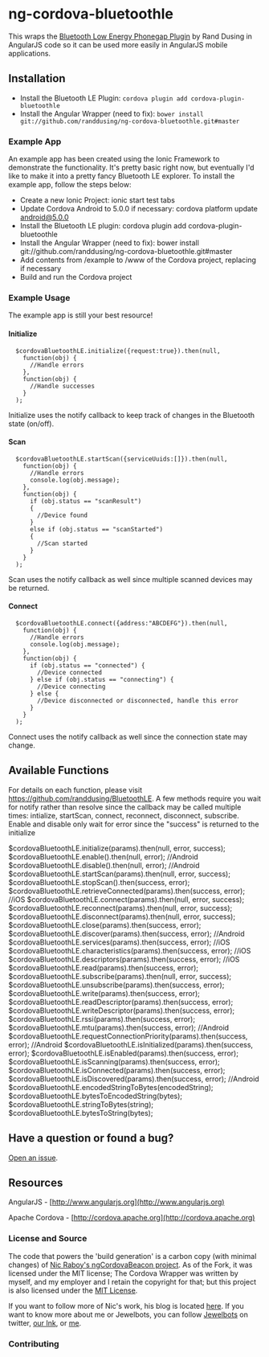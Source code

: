 # ng-cordova-bluetoothle

This wraps the [Bluetooth Low Energy Phonegap Plugin](https://github.com/randdusing/BluetoothLE) by Rand Dusing in AngularJS code so it can be used more easily in AngularJS mobile applications.



## Installation

* Install the Bluetooth LE Plugin: ``` cordova plugin add cordova-plugin-bluetoothle ```
* Install the Angular Wrapper (need to fix): ``` bower install git://github.com/randdusing/ng-cordova-bluetoothle.git#master ```



### Example App

An example app has been created using the Ionic Framework to demonstrate the functionality. It's pretty basic right now, but eventually I'd like to make it into a pretty fancy Bluetooth LE explorer. To install the example app, follow the steps below:

* Create a new Ionic Project: ionic start test tabs
* Update Cordova Android to 5.0.0 if necessary: cordova platform update android@5.0.0
* Install the Bluetooth LE plugin: cordova plugin add cordova-plugin-bluetoothle
* Install the Angular Wrapper (need to fix): bower install git://github.com/randdusing/ng-cordova-bluetoothle.git#master
* Add contents from /example to /www of the Cordova project, replacing if necessary
* Build and run the Cordova project



### Example Usage
The example app is still your best resource!

#### Initialize
```
  $cordovaBluetoothLE.initialize({request:true}).then(null,
    function(obj) {
      //Handle errors
    },
    function(obj) {
      //Handle successes
    }
  );
```

Initialize uses the notify callback to keep track of changes in the Bluetooth state (on/off).

#### Scan
```
  $cordovaBluetoothLE.startScan({serviceUuids:[]}).then(null,
    function(obj) {
      //Handle errors
      console.log(obj.message);
    },
    function(obj) {
      if (obj.status == "scanResult")
      {
        //Device found
      }
      else if (obj.status == "scanStarted")
      {
        //Scan started
      }
    }
  );
```

Scan uses the notify callback as well since multiple scanned devices may be returned.

#### Connect
```
  $cordovaBluetoothLE.connect({address:"ABCDEFG"}).then(null,
    function(obj) {
      //Handle errors
      console.log(obj.message);
    },
    function(obj) {
      if (obj.status == "connected") {
        //Device connected
      } else if (obj.status == "connecting") {
        //Device connecting
      } else {
        //Device disconnected or disconnected, handle this error
      }
    }
  );
```

Connect uses the notify callback as well since the connection state may change.



## Available Functions
For details on each function, please visit https://github.com/randdusing/BluetoothLE. A few methods require you wait for notify rather than resolve since the callback may be called multiple times: intialize, startScan, connect, reconnect, disconnect, subscribe. Enable and disable only wait for error since the "success" is returned to the initialize

$cordovaBluetoothLE.initialize(params).then(null, error, success);
$cordovaBluetoothLE.enable().then(null, error); //Android
$cordovaBluetoothLE.disable().then(null, error); //Android
$cordovaBluetoothLE.startScan(params).then(null, error, success);
$cordovaBluetoothLE.stopScan().then(success, error);
$cordovaBluetoothLE.retrieveConnected(params).then(success, error); //iOS
$cordovaBluetoothLE.connect(params).then(null, error, success);
$cordovaBluetoothLE.reconnect(params).then(null, error, success);
$cordovaBluetoothLE.disconnect(params).then(null, error, success);
$cordovaBluetoothLE.close(params).then(success, error);
$cordovaBluetoothLE.discover(params).then(success, error); //Android
$cordovaBluetoothLE.services(params).then(success, error); //iOS
$cordovaBluetoothLE.characteristics(params).then(success, error); //iOS
$cordovaBluetoothLE.descriptors(params).then(success, error); //iOS
$cordovaBluetoothLE.read(params).then(success, error);
$cordovaBluetoothLE.subscribe(params).then(null, error, success);
$cordovaBluetoothLE.unsubscribe(params).then(success, error);
$cordovaBluetoothLE.write(params).then(success, error);
$cordovaBluetoothLE.readDescriptor(params).then(success, error);
$cordovaBluetoothLE.writeDescriptor(params).then(success, error);
$cordovaBluetoothLE.rssi(params).then(success, error);
$cordovaBluetoothLE.mtu(params).then(success, error); //Android
$cordovaBluetoothLE.requestConnectionPriority(params).then(success, error); //Android
$cordovaBluetoothLE.isInitialized(params).then(success, error);
$cordovaBluetoothLE.isEnabled(params).then(success, error);
$cordovaBluetoothLE.isScanning(params).then(success, error);
$cordovaBluetoothLE.isConnected(params).then(success, error);
$cordovaBluetoothLE.isDiscovered(params).then(success, error); //Android
$cordovaBluetoothLE.encodedStringToBytes(encodedString);
$cordovaBluetoothLE.bytesToEncodedString(bytes);
$cordovaBluetoothLE.stringToBytes(string);
$cordovaBluetoothLE.bytesToString(bytes);

## Have a question or found a bug?

[Open an issue](https://github.com/jewelbots/ng-cordova-bluetoothle/issues).

## Resources

AngularJS - [http://www.angularjs.org](http://www.angularjs.org)

Apache Cordova - [http://cordova.apache.org](http://cordova.apache.org)

### License and Source

The code that powers the 'build generation' is a carbon copy (with minimal changes) of [Nic Raboy's ngCordovaBeacon project](https://github.com/nraboy/ng-cordova-beacon).  As of the Fork, it was licensed under the MIT license;  The Cordova Wrapper was written by myself, and my employer and I retain the copyright for that; but this project is also licensed under the [MIT License](LICENSE.md).

If you want to follow more of Nic's work, his blog is located [here](https://blog.nraboy.com). If you want to know more about me or Jewelbots, you can follow [Jewelbots](http://twitter.com/jewelbots) on twitter, [our Ink](https://medium.com/jewelbots-weblog), or [me](http://twitter.com/gortok).

### Contributing

